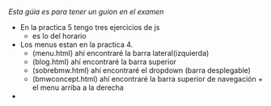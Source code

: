 *Esta gúia es para tener un guion en el examen*
- En la practica 5 tengo tres ejercicios de js
    * es lo del horario 
- Los menus estan en la practica 4.
    * (menu.html) ahí encontraré la barra lateral(izquierda)
    * (blog.html) ahí encontraré la barra superior
    * (sobrebmw.html) ahí encontraré el dropdown (barra desplegable)
    * (bmwconcept.html) ahí encontraré la barra superior de navegación + el menu arriba  a la derecha
-